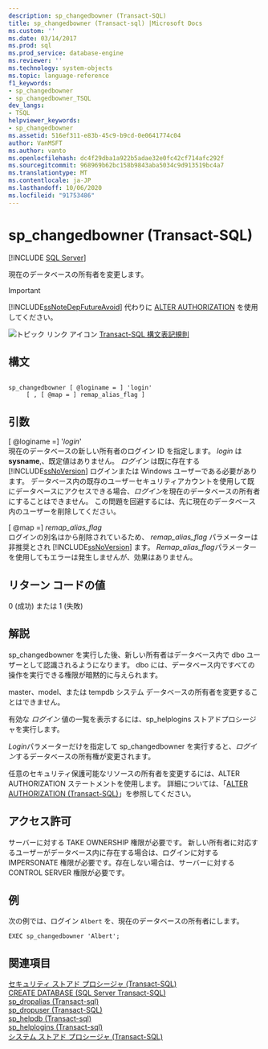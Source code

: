 ```yaml
---
description: sp_changedbowner (Transact-SQL)
title: sp_changedbowner (Transact-sql) |Microsoft Docs
ms.custom: ''
ms.date: 03/14/2017
ms.prod: sql
ms.prod_service: database-engine
ms.reviewer: ''
ms.technology: system-objects
ms.topic: language-reference
f1_keywords:
- sp_changedbowner
- sp_changedbowner_TSQL
dev_langs:
- TSQL
helpviewer_keywords:
- sp_changedbowner
ms.assetid: 516ef311-e83b-45c9-b9cd-0e0641774c04
author: VanMSFT
ms.author: vanto
ms.openlocfilehash: dc4f29dba1a922b5adae32e0fc42cf714afc292f
ms.sourcegitcommit: 968969b62bc158b9843aba5034c9d913519bc4a7
ms.translationtype: MT
ms.contentlocale: ja-JP
ms.lasthandoff: 10/06/2020
ms.locfileid: "91753486"
---
```

# <a name="sp_changedbowner-transact-sql"></a>sp_changedbowner (Transact-SQL)
[!INCLUDE [SQL Server](../../includes/applies-to-version/sqlserver.md)]

  現在のデータベースの所有者を変更します。  
  
> [!IMPORTANT]  
>  [!INCLUDE[ssNoteDepFutureAvoid](../../includes/ssnotedepfutureavoid-md.md)] 代わりに [ALTER AUTHORIZATION](../../t-sql/statements/alter-authorization-transact-sql.md) を使用してください。  
  
 ![トピック リンク アイコン](../../database-engine/configure-windows/media/topic-link.gif "トピック リンク アイコン") [Transact-SQL 構文表記規則](../../t-sql/language-elements/transact-sql-syntax-conventions-transact-sql.md)  
  
## <a name="syntax"></a>構文  
  
```  
  
sp_changedbowner [ @loginame = ] 'login'  
     [ , [ @map = ] remap_alias_flag ]  
```  
  
## <a name="arguments"></a>引数  
 [ @loginame =] '*login*'  
 現在のデータベースの新しい所有者のログイン ID を指定します。 *login* は **sysname**,、既定値はありません。 *ログイン* は既に存在する [!INCLUDE[ssNoVersion](../../includes/ssnoversion-md.md)] ログインまたは Windows ユーザーである必要があります。 データベース内の既存のユーザーセキュリティアカウントを使用して既にデータベースにアクセスできる場合、*ログイン*を現在のデータベースの所有者にすることはできません。 この問題を回避するには、先に現在のデータベース内のユーザーを削除してください。  
  
 [ @map =] *remap_alias_flag*  
 ログインの別名はから削除されているため、 *remap_alias_flag* パラメーターは非推奨とされ [!INCLUDE[ssNoVersion](../../includes/ssnoversion-md.md)] ます。 *Remap_alias_flag*パラメーターを使用してもエラーは発生しませんが、効果はありません。  
  
## <a name="return-code-values"></a>リターン コードの値  
 0 (成功) または 1 (失敗)  
  
## <a name="remarks"></a>解説  
 sp_changedbowner を実行した後、新しい所有者はデータベース内で dbo ユーザーとして認識されるようになります。 dbo には、データベース内ですべての操作を実行できる権限が暗黙的に与えられます。  
  
 master、model、または tempdb システム データベースの所有者を変更することはできません。  
  
 有効な *ログイン* 値の一覧を表示するには、sp_helplogins ストアドプロシージャを実行します。  
  
 *Login*パラメーターだけを指定して sp_changedbowner を実行すると、*ログイン*するデータベースの所有権が変更されます。  
  
 任意のセキュリティ保護可能なリソースの所有者を変更するには、ALTER AUTHORIZATION ステートメントを使用します。 詳細については、「[ALTER AUTHORIZATION &#40;Transact-SQL&#41;](../../t-sql/statements/alter-authorization-transact-sql.md)」を参照してください。  
  
## <a name="permissions"></a>アクセス許可  
 サーバーに対する TAKE OWNERSHIP 権限が必要です。 新しい所有者に対応するユーザーがデータベース内に存在する場合は、ログインに対する IMPERSONATE 権限が必要です。存在しない場合は、サーバーに対する CONTROL SERVER 権限が必要です。  
  
## <a name="examples"></a>例  
 次の例では、ログイン `Albert` を、現在のデータベースの所有者にします。  
  
```  
EXEC sp_changedbowner 'Albert';  
```  
  
## <a name="see-also"></a>関連項目  
 [セキュリティ ストアド プロシージャ &#40;Transact-SQL&#41;](../../relational-databases/system-stored-procedures/security-stored-procedures-transact-sql.md)   
 [CREATE DATABASE &#40;SQL Server Transact-SQL&#41;](../../t-sql/statements/create-database-transact-sql.md)   
 [sp_dropalias &#40;Transact-sql&#41;](./system-stored-procedures-transact-sql.md)   
 [sp_dropuser &#40;Transact-SQL&#41;](../../relational-databases/system-stored-procedures/sp-dropuser-transact-sql.md)   
 [sp_helpdb &#40;Transact-sql&#41;](../../relational-databases/system-stored-procedures/sp-helpdb-transact-sql.md)   
 [sp_helplogins &#40;Transact-sql&#41;](../../relational-databases/system-stored-procedures/sp-helplogins-transact-sql.md)   
 [システム ストアド プロシージャ &#40;Transact-SQL&#41;](../../relational-databases/system-stored-procedures/system-stored-procedures-transact-sql.md)  
  
